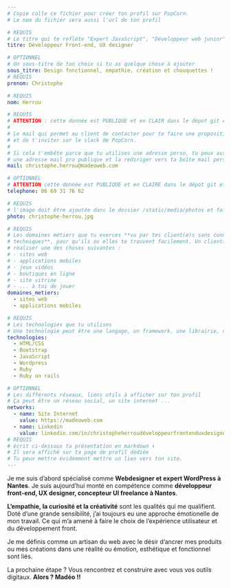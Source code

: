 ```yaml
---
# Copie colle ce fichier pour créer ton profil sur PopCorn.
# Le nom du fichier sera aussi l'url de ton profil

# REQUIS
# Le titre qui te refléte "Expert JavaScript", "Développeur web junior"
titre: Développeur Front-end, UX designer

# OPTIONNEL
# Un sous-titre de ton choix si tu as quelque chose à ajouter
sous_titre: Design fonctionnel, empathie, création et chouquettes !
# REQUIS
prenom: Christophe

# REQUIS
nom: Herrou

# REQUIS
# ATTENTION : cette donnée est PUBLIQUE et en CLAIR dans le dépot git et sur le site
#
# Le mail qui permet au client de contacter pour te faire une proposition de projet
# et de t'inviter sur le slack de PopCorn.
#
# Si cela t'embête parce que tu utilises une adresse perso, tu peux aussi te créer
# une adresse mail pro publique et la rediriger vers ta boîte mail perso
mail: christophe.herrou@madeoweb.com

# OPTIONNEL
# ATTENTION cette donnée est PUBLIQUE et en CLAIRE dans le dépot git et sur le site
telephone: 06 69 31 76 62

# REQUIS
# l'image doit être ajoutée dans le dossier /static/media/photos et faire moins de 100ko !
photo: christophe-herrou.jpg

# REQUIS
# Les domaines métiers que tu exerces **vu par tes client(e)s sans connaissances
# techniques**, pour qu'ils ou elles te trouvent facilement. Un client(e) veut par exemple
# réaliser une des choses suivantes :
# - sites web
# - applications mobiles
# - jeux vidéos
# - boutiques en ligne
# - site vitrine
# - ... à toi de jouer
domaines_metiers:
  - sites web
  - applications mobiles

# REQUIS
# Les technologies que tu utilises
# Une technologie peut être une langage, un framework, une librairie, un CMS ...
technologies:
  - HTML/CSS
  - Bootstrap
  - JavaScript
  - Wordpress
  - Ruby
  - Ruby on rails

# OPTIONNEL
# Les différents réseaux, liens utils à afficher sur ton profil
# Ça peut être un réseau social, un site internet ...
networks:
  - name: Site Internet
    value: https://madeoweb.com
  - name: Linkedin
    value: linkedin.com/in/christopheherroudéveloppeurfrontenduxdesignernantes
# REQUIS
# écrit ci-dessous ta présentation en markdown ⬇️
# Il sera affiché sur ta page de profil dédiée
# Tu peux mettre évidemment mettre un lien vers ton site.
---
```


Je me suis d’abord spécialisé comme **Webdesigner et expert WordPress à Nantes**.
Je suis aujourd’hui monté en compétence comme **développeur front-end, UX designer, concepteur UI freelance à Nantes**.

**L’empathie, la curiosité et la créativité** sont les qualités qui me qualifient. Doté d’une grande sensibilité, j’ai toujours eu une approche émotionelle de mon travail. Ce qui m’a amené à faire le choix de l’expérience utilisateur et du développement front.

Je me définis comme un artisan du web avec le désir d’ancrer mes produits ou mes créations dans une réalité ou émotion, esthétique et fonctionnel sont liés.

La prochaine étape ?
Vous rencontrez et construire avec vous vos outils digitaux.
**Alors ? Madéo !!**
